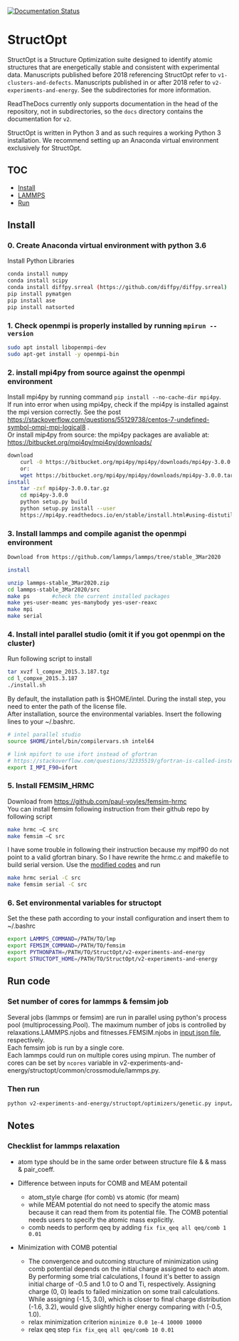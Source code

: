 [![Documentation Status](https://readthedocs.org/projects/structopt/badge/?version=latest)](http://structopt.readthedocs.org/en/latest/)

StructOpt
=========

StructOpt is a Structure Optimization suite designed to identify atomic structures that are energetically stable and consistent with experimental data. Manuscripts published before 2018 referencing StructOpt refer to `v1-clusters-and-defects`. Manuscripts published in or after 2018 refer to `v2-experiments-and-energy`. See the subdirectories for more information.

ReadTheDocs currently only supports documentation in the head of the repository, not in subdirectories, so the `docs` directory contains the documentation for `v2`.

StructOpt is written in Python 3 and as such requires a working Python 3 installation. We recommend setting up an Anaconda virtual environment exclusively for StructOpt.

## TOC
- [Install](#Install)
- [LAMMPS](#LAMMPS)
- [Run](#Run-code)

## Install
### 0.  Create Anaconda virtual environment with python 3.6 
Install Python Libraries 
```bash
conda install numpy
conda install scipy
conda install diffpy.srreal (https://github.com/diffpy/diffpy.srreal)
pip install pymatgen
pip install ase
pip install natsorted
```
### 1. Check openmpi is properly installed by running  ```mpirun --version```   
```bash
sudo apt install libopenmpi-dev
sudo apt-get install -y openmpi-bin
```
### 2. install mpi4py from source against the openmpi environment
Install mpi4py by running command ```pip install --no-cache-dir mpi4py```.    
If run into error when using mpi4py, check if the mpi4py is installed against the mpi version correctly. See the post https://stackoverflow.com/questions/55129738/centos-7-undefined-symbol-ompi-mpi-logical8 .  
Or install mip4py from source: the mpi4py packages are avaliable at: https://bitbucket.org/mpi4py/mpi4py/downloads/

```bash
download
    curl -0 https://bitbucket.org/mpi4py/mpi4py/downloads/mpi4py-3.0.0.tar.gz
    or:
    wget https://bitbucket.org/mpi4py/mpi4py/downloads/mpi4py-3.0.0.tar.gz
install
    tar -zxf mpi4py-3.0.0.tar.gz
    cd mpi4py-3.0.0
    python setup.py build
    python setup.py install --user
    https://mpi4py.readthedocs.io/en/stable/install.html#using-distutils
```
### 3. Install lammps and compile aganist the openmpi environment
```bash
Download from https://github.com/lammps/lammps/tree/stable_3Mar2020  

install  

unzip lammps-stable_3Mar2020.zip
cd lammps-stable_3Mar2020/src
make ps       #check the current installed packages
make yes-user-meamc yes-manybody yes-user-reaxc
make mpi
make serial
```

### 4. Install intel parallel studio  (omit it if you got openmpi on the cluster)
Run following script to install  

```bash
tar xvzf l_compxe_2015.3.187.tgz
cd l_compxe_2015.3.187
./install.sh
```

By default, the installation path is $HOME/intel. During the install step, you need to enter the path of the license file.  
After installation, source the environmental variables. Insert the following lines to your ~/.bashrc.  

```bash
# intel parallel studio
source $HOME/intel/bin/compilervars.sh intel64

# link mpifort to use ifort instead of gfortran
# https://stackoverflow.com/questions/32335519/gfortran-is-called-instead-of-mpif90
export I_MPI_F90=ifort
```
###  5. Install FEMSIM_HRMC
Download from https://github.com/paul-voyles/femsim-hrmc  
You can install femsim following instruction from their github repo by following script  

```bash
make hrmc –C src
make femsim –C src
```

I have some trouble in following their instruction because my mpif90 do not point to a valid gfortran binary. So I have rewrite the hrmc.c and makefile to build serial version. Use the [modified codes](https://github.com/mengjun930/FEMSIM-HRMC) and run  

```bash
make hrmc serial -C src
make femsim serial -C src
```

### 6. Set environmental variables for structopt  

Set the these path according to your install configuration and insert them to ~/.bashrc  

```bash
export LAMMPS_COMMAND=/PATH/TO/lmp
export FEMSIM_COMMAND=/PATH/TO/femsim
export PYTHONPATH=/PATH/TO/StructOpt/v2-experiments-and-energy
export STRUCTOPT_HOME=/PATH/TO/StructOpt/v2-experiments-and-energy
```

## Run code

### Set number of cores for lammps & femsim job  
Several jobs (lammps or femsim) are run in parallel using python's process pool (multiprocessing.Pool). The maximum number of jobs is controlled by relaxations.LAMMPS.njobs and fitnesses.FEMSIM.njobs in [input json file](input/anatase221_0408/TiO2_48.in.json), respectively.  
Each femsim job is run by a single core.  
Each lammps could run on multiple cores using mpirun. The number of cores can be set by ```ncores``` variable in v2-experiments-and-energy/structopt/common/crossmodule/lammps.py.  

### Then run  

```bash
python v2-experiments-and-energy/structopt/optimizers/genetic.py input/alpha0_input/TiO2_600.in.json
```

## Notes
### Checklist for lammps relaxation 
- atom type should be in the same order between structure file & & mass & pair_coeff.  

- Difference between inputs for COMB and MEAM potentail  
    - atom_style charge (for comb) vs atomic (for meam)  
    - while MEAM potential do not need to specify the atomic mass because it can read them from its potential file. The COMB potential needs users to specify the atomic mass explicitly.  
    - comb needs to perform qeq by adding ```fix fix_qeq all qeq/comb 1 0.01```
- Minimization with COMB potential
    - The convergence and outcoming structure of minimization using comb potential depends on the initial charge assigned to each atom. By performing some trial calculations, I found it's better to assign initial charge of -0.5 and 1.0 to O and Ti, respectively. Assigning charge (0, 0) leads to failed minization on some trail calculations. While assigning (-1.5, 3.0), which is closer to final charge distribution (-1.6, 3.2), would give slightly higher energy comparing with (-0.5, 1.0).  
    - relax minimization criterion ```minimize 0.0 1e-4 10000 10000```  
    - relax qeq step ```fix fix_qeq all qeq/comb 10 0.01``` 


